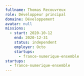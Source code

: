 ```yaml
---
fullname: Thomas Recouvreux
role: Développeur principal
domaine: Développement
avatar: null
missions:
  - start: 2020-10-12
    end: 2020-12-31
    status: independent
    employer: Octo
    startups:
      - france-numerique-ensemble
startups:
  - france-numerique-ensemble
---
```


